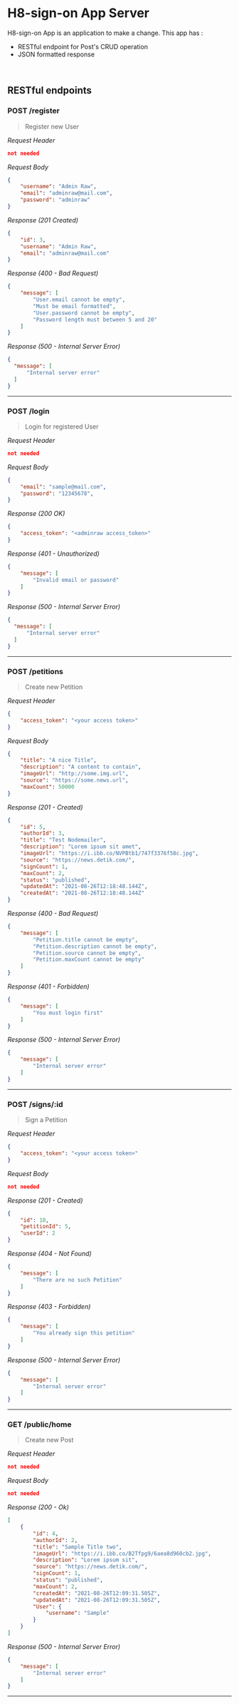 # H8-sign-on App Server

H8-sign-on App is an application to make a change. This app has : 

* RESTful endpoint for Post's CRUD operation
* JSON formatted response

&nbsp;

## RESTful endpoints

### POST /register

> Register new User

_Request Header_

```JSON
not needed
```

_Request Body_

```JSON
{
    "username": "Admin Raw",
    "email": "adminraw@mail.com",
    "password": "adminraw"
}
```

_Response (201 Created)_

```JSON
{
    "id": 3,
    "username": "Admin Raw",
    "email": "adminraw@mail.com"
}
```

_Response (400 - Bad Request)_
```JSON
{
    "message": [
        "User.email cannot be empty",
        "Must be email formatted",
        "User.password cannot be empty",
        "Password length must between 5 and 20"
    ]
}
```

_Response (500 - Internal Server Error)_

```JSON
{
  "message": [
      "Internal server error"
  ]
}
```
---

### POST /login

> Login for registered User

_Request Header_

```JSON
not needed
```

_Request Body_

```JSON
{
    "email": "sample@mail.com",
    "password": "12345678",
}
```

_Response (200 OK)_

```JSON
{
    "access_token": "<adminraw access_token>"
}
```

_Response (401 - Unauthorized)_
```JSON
{
    "message": [
        "Invalid email or password"
    ]
}
```

_Response (500 - Internal Server Error)_

```JSON
{
  "message": [
      "Internal server error"
  ]
}
```
---

### POST /petitions

> Create new Petition

_Request Header_
```JSON
{
    "access_token": "<your access token>"
}
```

_Request Body_
```JSON
{
    "title": "A nice Title",
    "description": "A content to contain",
    "imageUrl": "http://some.img.url",
    "source": "https://some.news.url",
    "maxCount": 50000
}
```

_Response (201 - Created)_
```JSON
{
    "id": 5,
    "authorId": 3,
    "title": "Test Nodemailer",
    "description": "Lorem ipsum sit amet",
    "imageUrl": "https://i.ibb.co/NVPBtb1/747f3376f58c.jpg",
    "source": "https://news.detik.com/",
    "signCount": 1,
    "maxCount": 2,
    "status": "published",
    "updatedAt": "2021-08-26T12:18:48.144Z",
    "createdAt": "2021-08-26T12:18:48.144Z"
}
```

_Response (400 - Bad Request)_
```JSON
{
    "message": [
        "Petition.title cannot be empty",
        "Petition.description cannot be empty",
        "Petition.source cannot be empty",
        "Petition.maxCount cannot be empty"
    ]
}
```

_Response (401 - Forbidden)_

```JSON
{
    "message": [
        "You must login first"
    ]
}
```

_Response (500 - Internal Server Error)_

```JSON
{
    "message": [
        "Internal server error"
    ]
}
```

---

### POST /signs/:id

> Sign a Petition

_Request Header_
```JSON
{
    "access_token": "<your access token>"
}
```

_Request Body_
```JSON
not needed
```

_Response (201 - Created)_
```JSON
{
    "id": 10,
    "petitionId": 5,
    "userId": 2
}
```

_Response (404 - Not Found)_
```JSON
{
    "message": [
        "There are no such Petition"
    ]
}
```

_Response (403 - Forbidden)_

```JSON
{
    "message": [
        "You already sign this petition"
    ]
}
```

_Response (500 - Internal Server Error)_

```JSON
{
    "message": [
        "Internal server error"
    ]
}
```

---

### GET /public/home

> Create new Post

_Request Header_
```JSON
not needed
```

_Request Body_
```JSON
not needed
```

_Response (200 - Ok)_
```JSON
[
    {
        "id": 4,
        "authorId": 2,
        "title": "Sample Title two",
        "imageUrl": "https://i.ibb.co/B2Tfpg9/6aea8d960cb2.jpg",
        "description": "Lorem ipsum sit",
        "source": "https://news.detik.com/",
        "signCount": 1,
        "status": "published",
        "maxCount": 2,
        "createdAt": "2021-08-26T12:09:31.505Z",
        "updatedAt": "2021-08-26T12:09:31.505Z",
        "User": {
            "username": "Sample"
        }
    }
]
```

_Response (500 - Internal Server Error)_

```JSON
{
    "message": [
        "Internal server error"
    ]
}
```

---